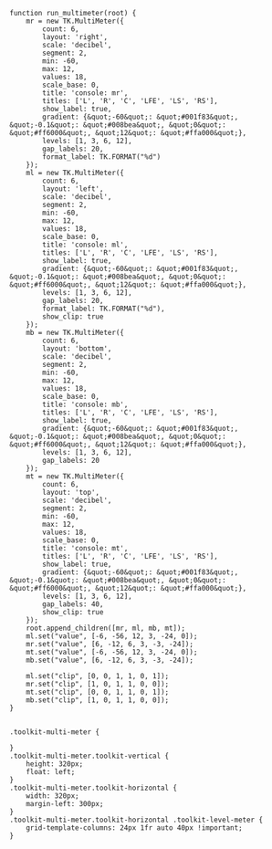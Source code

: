     function run_multimeter(root) {
        mr = new TK.MultiMeter({
            count: 6,
            layout: 'right',
            scale: 'decibel',
            segment: 2,
            min: -60,
            max: 12,
            values: 18,
            scale_base: 0,
            title: 'console: mr',
            titles: ['L', 'R', 'C', 'LFE', 'LS', 'RS'],
            show_label: true,
            gradient: {&quot;-60&quot;: &quot;#001f83&quot;, &quot;-0.1&quot;: &quot;#008bea&quot;, &quot;0&quot;: &quot;#ff6000&quot;, &quot;12&quot;: &quot;#ffa000&quot;},
            levels: [1, 3, 6, 12],
            gap_labels: 20,
            format_label: TK.FORMAT("%d")
        });
        ml = new TK.MultiMeter({
            count: 6,
            layout: 'left',
            scale: 'decibel',
            segment: 2,
            min: -60,
            max: 12,
            values: 18,
            scale_base: 0,
            title: 'console: ml',
            titles: ['L', 'R', 'C', 'LFE', 'LS', 'RS'],
            show_label: true,
            gradient: {&quot;-60&quot;: &quot;#001f83&quot;, &quot;-0.1&quot;: &quot;#008bea&quot;, &quot;0&quot;: &quot;#ff6000&quot;, &quot;12&quot;: &quot;#ffa000&quot;},
            levels: [1, 3, 6, 12],
            gap_labels: 20,
            format_label: TK.FORMAT("%d"),
            show_clip: true
        });
        mb = new TK.MultiMeter({
            count: 6,
            layout: 'bottom',
            scale: 'decibel',
            segment: 2,
            min: -60,
            max: 12,
            values: 18,
            scale_base: 0,
            title: 'console: mb',
            titles: ['L', 'R', 'C', 'LFE', 'LS', 'RS'],
            show_label: true,
            gradient: {&quot;-60&quot;: &quot;#001f83&quot;, &quot;-0.1&quot;: &quot;#008bea&quot;, &quot;0&quot;: &quot;#ff6000&quot;, &quot;12&quot;: &quot;#ffa000&quot;},
            levels: [1, 3, 6, 12],
            gap_labels: 20
        });
        mt = new TK.MultiMeter({
            count: 6,
            layout: 'top',
            scale: 'decibel',
            segment: 2,
            min: -60,
            max: 12,
            values: 18,
            scale_base: 0,
            title: 'console: mt',
            titles: ['L', 'R', 'C', 'LFE', 'LS', 'RS'],
            show_label: true,
            gradient: {&quot;-60&quot;: &quot;#001f83&quot;, &quot;-0.1&quot;: &quot;#008bea&quot;, &quot;0&quot;: &quot;#ff6000&quot;, &quot;12&quot;: &quot;#ffa000&quot;},
            levels: [1, 3, 6, 12],
            gap_labels: 40,
            show_clip: true
        });
        root.append_children([mr, ml, mb, mt]);
        ml.set("value", [-6, -56, 12, 3, -24, 0]);
        mr.set("value", [6, -12, 6, 3, -3, -24]);
        mt.set("value", [-6, -56, 12, 3, -24, 0]);
        mb.set("value", [6, -12, 6, 3, -3, -24]);
        
        ml.set("clip", [0, 0, 1, 1, 0, 1]);
        mr.set("clip", [1, 0, 1, 1, 0, 0]);
        mt.set("clip", [0, 0, 1, 1, 0, 1]);
        mb.set("clip", [1, 0, 1, 1, 0, 0]);
    }
<pre class='css prettyprint source'><code>
.toolkit-multi-meter {
    
}
.toolkit-multi-meter.toolkit-vertical {
    height: 320px;
    float: left;
}
.toolkit-multi-meter.toolkit-horizontal {
    width: 320px;
    margin-left: 300px;
}
.toolkit-multi-meter.toolkit-horizontal .toolkit-level-meter {
    grid-template-columns: 24px 1fr auto 40px !important;
}
</code></pre>
<script> prepare_example(); </script>
